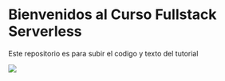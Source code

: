 # Bienvenidos al Curso Fullstack Serverless
Este repositorio es para subir el codigo y texto del tutorial

<img src="https://techinscribed.com/wp-content/uploads/2020/01/aws-amplify.png">

